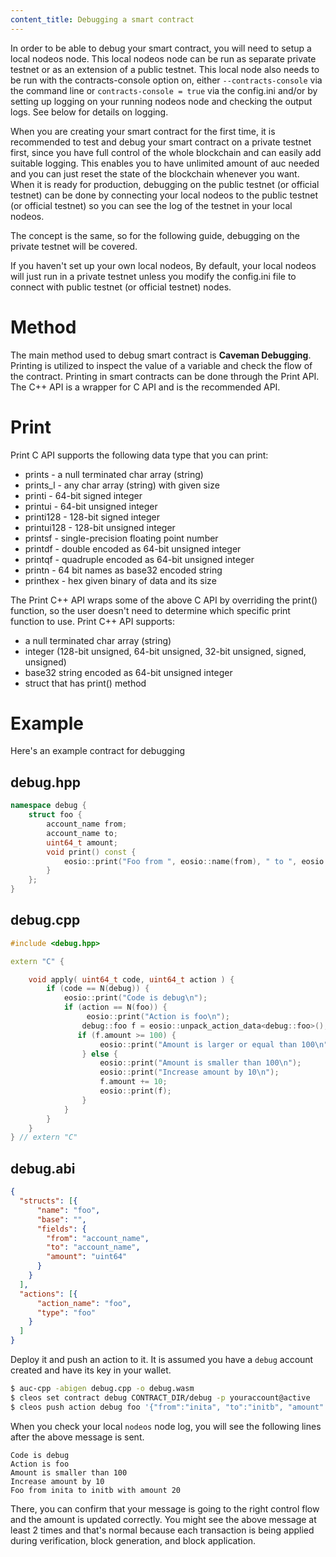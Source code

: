 ```yaml
---
content_title: Debugging a smart contract
---
```


In order to be able to debug your smart contract, you will need to setup a local nodeos node. This local nodeos node can be run as separate private testnet or as an extension of a public testnet.  This local node also needs to be run with the contracts-console option on, either `--contracts-console` via the command line or `contracts-console = true` via the config.ini and/or by setting up logging on your running nodeos node and checking the output logs. See below for details on logging.

When you are creating your smart contract for the first time, it is recommended to test and debug your smart contract on a private testnet first, since you have full control of the whole blockchain and can easily add suitable logging. This enables you to have unlimited amount of auc needed and you can just reset the state of the blockchain whenever you want. When it is ready for production, debugging  on the public testnet (or official testnet) can be done by connecting your local nodeos to the public testnet (or official testnet) so you can see the log of the testnet in your local nodeos.

The concept is the same, so for the following guide, debugging on the private testnet will be covered.

If you haven't set up your own local nodeos, By default, your local nodeos will just run in a private testnet unless you modify the config.ini file to connect with public testnet (or official testnet) nodes. 

# Method
The main method used to debug smart contract is **Caveman Debugging**. Printing is utilized to inspect the value of a variable and check the flow of the contract. Printing in smart contracts can be done through the Print API. The C++ API is a wrapper for C API and is the recommended API.

# Print
Print C API supports the following data type that you can print:
- prints - a null terminated char array (string)
- prints_l - any char array (string) with given size
- printi - 64-bit signed integer
- printui - 64-bit unsigned integer 
- printi128 - 128-bit signed integer
- printui128 - 128-bit unsigned integer
- printsf - single-precision floating point number
- printdf - double encoded as 64-bit unsigned integer
- printqf - quadruple encoded as 64-bit unsigned integer
- printn - 64 bit names as base32 encoded string
- printhex - hex given binary of data and its size 

The Print C++ API wraps some of the above C API by overriding the print() function, so the user doesn't need to determine which specific print function to use. Print C++ API supports:
- a null terminated char array (string)
- integer (128-bit unsigned, 64-bit unsigned, 32-bit unsigned, signed, unsigned)
- base32 string encoded as 64-bit unsigned integer
- struct that has print() method

# Example
Here's an example contract for debugging

## debug.hpp

```cpp
namespace debug {
    struct foo {
        account_name from;
        account_name to;
        uint64_t amount;
        void print() const {
            eosio::print("Foo from ", eosio::name(from), " to ", eosio::name(to), " with amount ", amount, "\n");
        }
    };
}
```
## debug.cpp

```cpp
#include <debug.hpp>

extern "C" {

    void apply( uint64_t code, uint64_t action ) {
        if (code == N(debug)) {
            eosio::print("Code is debug\n");
            if (action == N(foo)) {
                 eosio::print("Action is foo\n");
                debug::foo f = eosio::unpack_action_data<debug::foo>();
               if (f.amount >= 100) {
                    eosio::print("Amount is larger or equal than 100\n");
                } else {
                    eosio::print("Amount is smaller than 100\n");
                    eosio::print("Increase amount by 10\n");
                    f.amount += 10;
                    eosio::print(f);
                }
            }
        }
    }
} // extern "C"
```
## debug.abi

```json
{
  "structs": [{
      "name": "foo",
      "base": "",
      "fields": {
        "from": "account_name",
        "to": "account_name",
        "amount": "uint64"
      }
    }
  ],
  "actions": [{
      "action_name": "foo",
      "type": "foo"
    }
  ]
}
```
Deploy it and push an action to it. It is assumed you have a `debug` account created and have its key in your wallet.

```bash
$ auc-cpp -abigen debug.cpp -o debug.wasm
$ cleos set contract debug CONTRACT_DIR/debug -p youraccount@active
$ cleos push action debug foo '{"from":"inita", "to":"initb", "amount":10}' --scope debug
```

When you check your local `nodeos` node log, you will see the following lines after the above message is sent.

```
Code is debug
Action is foo
Amount is smaller than 100
Increase amount by 10
Foo from inita to initb with amount 20
```

There, you can confirm that your message is going to the right control flow and the amount is updated correctly. You might see the above message at least 2 times and that's normal because each transaction is being applied during verification, block generation, and block application.
